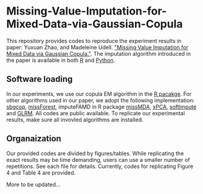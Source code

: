 # Missing-Value-Imputation-for-Mixed-Data-via-Gaussian-Copula

This repository provides codes to reproduce the experiment results in paper: Yuxuan Zhao, and Madeleine Udell. ["Missing Value Imputation for Mixed Data via Gaussian Copula."](https://dl.acm.org/doi/abs/10.1145/3394486.3403106?casa_token=y5buF87Ip1kAAAAA:LNesorhIMdx6ZuXxXz8UdTuwPuJrG2q-CWphz1mxnI-s6KA6FrnCD6KghK9t_9UXkKE4-z_BzhsShA). The imputation algorithm introduced in the paper is available in both [R](https://github.com/udellgroup/mixedgcImp) and [Python](https://github.com/udellgroup/online_mixed_gc_imp).

## Software loading

In our experiments, we use our copula EM algorithm in the [R pacakge](https://github.com/udellgroup/mixedgcImp). For other algorithms used in our paper, we adopt the following implementation: [sbgcop](https://cran.r-project.org/web/packages/sbgcop/index.html), [missForest](https://cran.r-project.org/web/packages/missForest/index.html), imputeFAMD in R package [missMDA](https://cran.r-project.org/web/packages/missMDA/index.html), [xPCA](https://gitlab.com/xpca/xpcar), [softImpute](https://cran.r-project.org/web/packages/softImpute/index.html) and [GLRM](https://github.com/madeleineudell/LowRankModels.jl). All codes are public available. To replicate our experimental results, make sure all invovled algorithms are installed.

## Organaization

Our provided codes are divided by figures/tables. While replicating the exact results may be time demanding, users can use a smaller number of repetitions. See each file for details. Currently, codes for replicating Figure 4 and Table 4 are provided. 

More to be updated...
